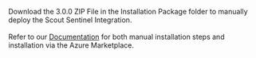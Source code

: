 Download the 3.0.0 ZIP File in the Installation Package folder to manually deploy the Scout Sentinel Integration.
<br>
<br>
Refer to our [Documentation](https://github.com/team-cymru/scout-sentinel/blob/main/Documentation/Team%20Cymru%20Scout%20for%20Microsoft%20Sentinel%20Installation%2C%20Usage%20and%20Troubleshooting%20User%20Guide.pdf) for both manual installation steps and installation via the Azure Marketplace.
